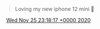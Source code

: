 > Loving my new iphone 12 mini 📱

<img src="../../media/tweet.ico" width="12" /> [Wed Nov 25 23:18:17 +0000 2020](https://twitter.com/DromerDenker/status/1331739012340572160)